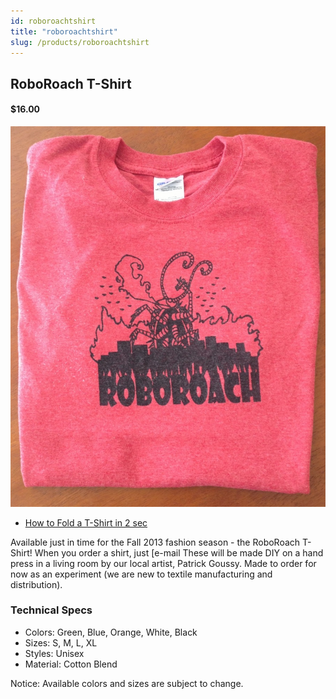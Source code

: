 ```yaml
---
id: roboroachtshirt
title: "roboroachtshirt"
slug: /products/roboroachtshirt
---
```



## RoboRoach T-Shirt

#### $16.00


![T-Shirt](./img/roboroachtshirt.jpg)

  * [How to Fold a T-Shirt in 2 sec](http://www.youtube.com/watch?v=dZRd5ulBna4)

Available just in time for the Fall 2013 fashion season - the RoboRoach
T-Shirt! When you order a shirt, just [e-mail
These will be made DIY on a hand press in a living room by our local artist,
Patrick Goussy. Made to order for now as an experiment (we are new to textile
manufacturing and distribution).

### Technical Specs

  * Colors: Green, Blue, Orange, White, Black
  * Sizes: S, M, L, XL
  * Styles: Unisex 
  * Material: Cotton Blend

Notice: Available colors and sizes are subject to change.

